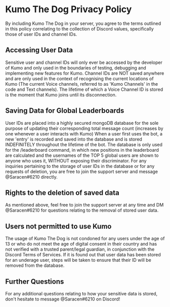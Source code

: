 # Kumo The Dog Privacy Policy
By including Kumo The Dog in your server, you agree to the terms outlined in this policy correlating to the collection of Discord values, specifically those of user IDs and channel IDs.

## Accessing User Data
Sensitive user and channel IDs will only ever be accessed by the developer of Kumo and only used in the boundaries of testing, debugging and implementing new features for Kumo. Channel IDs are NOT saved anywhere and are only used in the context of recognising the current locations of Kumo (The current Voice channels, referred to as 'Kumo Channels' in the code and Text channels). The lifetime of which a Voice Channel ID is stored is the moment that Kumo joins until its disconnection.

## Saving Data for Global Leaderboards
User IDs are placed into a highly secured mongoDB database for the sole purpose of updating their corresponding total message count (increases by one whenever a user interacts with Kumo) When a user first uses the bot, a new 'entry' is recorded and saved into the database and is stored INDEFINITELY throughout the lifetime of the bot. The database is only used for the /leaderboard command, in which new positions in the leaderboard are calculated and the usernames of the TOP 5 global users are shown to anyone who uses it, WITHOUT exposing their discriminator. For any inquiries pertaining to the storage of user IDs in the database or for any requests of deletion, you are free to join the support server and message @Saracen#6210 directly.

## Rights to the deletion of saved data
As mentioned above, feel free to join the support server at any time and DM @Saracen#6210 for questions relating to the removal of stored user data.

## Users not permitted to use Kumo
The usage of Kumo The Dog is not condoned for any users under the age of 13 or who do not meet the age of digital consent in their country and has not verified with a trusted parent/legal guardian, in conjunction with the Discord Terms of Services. If it is found out that user data has been stored for an underage user, steps will be taken to ensure that their ID will be removed from the database.

## Further Questions
For any additional questions relating to how your sensitive data is stored, don't hesitate to message @Saracen#6210 on Discord!
